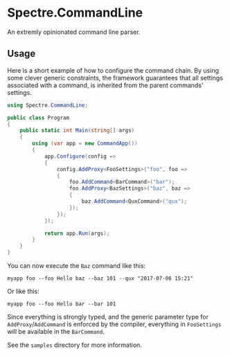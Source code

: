 # Spectre.CommandLine

An extremly opinionated command line parser.

## Usage

Here is a short example of how to configure the command chain.
By using some clever generic constraints, the framework guarantees that all settings associated 
with a command, is inherited from the parent commands' settings.

```csharp
using Spectre.CommandLine;

public class Program
{
    public static int Main(string[] args)
    {
        using (var app = new CommandApp())
        {
            app.Configure(config =>
            {
                config.AddProxy<FooSettings>("foo", foo =>
                {
                    foo.AddCommand<BarCommand>("bar");                    
                    foo.AddProxy<BazSettings>("baz", baz =>
                    {
                        baz.AddCommand<QuxCommand>("qux");
                    });
                });
            });

            return app.Run(args);
        }
    }
}
```

You can now execute the `Baz` command like this:

```
myapp foo --foo Hello baz --baz 101 --qux "2017-07-06 15:21"
```

Or like this:

```
myapp foo --foo Hello bar --bar 101
```

Since everything is strongly typed, and the generic parameter type 
for `AddProxy`/`AddCommand` is enforced by the compiler, everything 
in `FooSettings` will be available in the `BarCommand`.

See the `samples` directory for more information.